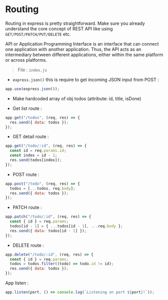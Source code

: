 # Routing

Routing in express is pretty straightforward. Make sure you already understand the core concept of REST API like using `GET/POST/PATCH/PUT/DELETE` etc.

API or Application Programming Interface is an interface that can connect one application with another application. Thus, the API acts as an intermediary between different applications, either within the same platform or across platforms.

> File : `index.js`

- `express.json()` this is require to get incoming JSON input from POST :

```javascript
app.use(express.json());
```

- Make hardcoded array of obj todos (attribute: id, title, isDone)

* Get list route :

```javascript
app.get("/todos", (req, res) => {
  res.send({ data: todos });
});
```

- GET detail route :

```javascript
app.get("/todo/:id", (req, res) => {
  const id = req.params.id;
  const index = id - 1;
  res.send(todos[index]);
});
```

- POST route :

```javascript
app.post("/todo", (req, res) => {
  todos = [...todos, req.body];
  res.send({ data: todos });
});
```

- PATCH route :

```javascript
app.patch("/todo/:id", (req, res) => {
  const { id } = req.params;
  todos[id - 1] = { ...todos[id - 1], ...req.body };
  res.send({ data: todos[id - 1] });
});
```

- DELETE route :

```javascript
app.delete("/todo/:id", (req, res) => {
  const { id } = req.params;
  todos = todos.filter((todo) => todo.id != id);
  res.send({ data: todos });
});
```

App listen :

```javascript
app.listen(port, () => console.log(`Listening on port ${port}!`));
```
